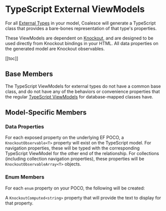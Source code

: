 
# TypeScript External ViewModels

For all [External Types](/modeling/model-types/external-types.md) in your model, Coalesce will generate a TypeScript class that provides a bare-bones representation of that type's properties.

These ViewModels are dependent on [Knockout](http://knockoutjs.com/), and are designed to be used directly from Knockout bindings in your HTML. All data properties on the generated model are Knockout observables.

[[toc]]

## Base Members

The TypeScript ViewModels for external types do not have a common base class, and do not have any of the behaviors or convenience properties that the regular [TypeScript ViewModels](/stacks/ko/client/view-model.md) for database-mapped classes have.


## Model-Specific Members


### Data Properties
<Prop def="
public personId: KnockoutObservable<number | null> = ko.observable(null);
public fullName: KnockoutObservable<string | null> = ko.observable(null);
public gender: KnockoutObservable<number | null> = ko.observable(null);
public companyId: KnockoutObservable<number | null> = ko.observable(null);
public company: KnockoutObservable<ViewModels.Company | null> = ko.observable(null);
public addresses: KnockoutObservableArray<ViewModels.Address> = ko.observableArray([]);
public birthDate: KnockoutObservable<moment.Moment | null> = ko.observable(moment());" lang="ts" id="data-property-members" />

For each exposed property on the underlying EF POCO, a `KnockoutObservable<T>` property will exist on the TypeScript model. For navigation properties, these will be typed with the corresponding TypeScript ViewModel for the other end of the relationship. For collections (including collection navigation properties), these properties will be `KnockoutObservableArray<T>` objects.


### Enum Members
For each `enum` property on your POCO, the following will be created:

<Prop def="public genderText: KnockoutComputed<string | null>" lang="ts" />

A `KnockoutComputed<string>` property that will provide the text to display for that property.

